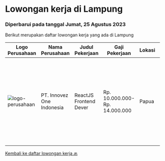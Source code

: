 
  # Lowongan kerja di Lampung

  ### Diperbarui pada tanggal Jumat, 25 Agustus 2023

  Berikut merupakan daftar lowongan kerja yang ada di Lampung

  |Logo Perusahaan | Nama Perusahaan | Judul Pekerjaan | Gaji Pekerjaan | Lokasi | Deskripsi | Tanggal diunggah | Pranala |
  | -------------- | --------------- | --------------- | --------- | --------- | -------------- | ------- | ----------- |
  |![logo-perusahaan](https://image-service-cdn.seek.com.au/5ac1ce894c015b4831ba1d1458ad5a1b4e630a93/ee4dce1061f3f616224767ad58cb2fc751b8d2dc)|PT. Innovez One Indonesia|ReactJS Frontend Dever|Rp. 10.000.000-Rp. 14.000.000|Papua|Innovez One is a tech innovator in the maritime sector, transforming maritime sector through digitalisation and AI powered solutions in solving...|Selasa, 08 Agustus 2023|https://www.jobstreet.co.id/id/job/reactjs-frontend-dever-4431326?token=0~8d9f447e-4085-4fa0-a05f-58d266c2309c&sectionRank=1&jobId=jobstreet-id-job-4431326|


  [Kembali ke daftar lowongan kerja 🔙](../README.md#daftar-lowongan-kerja)
  